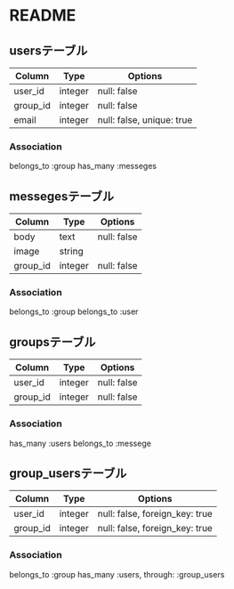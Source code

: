 # README

## usersテーブル

|Column|Type|Options|
|------|----|-------|
|user_id|integer|null: false|
|group_id|integer|null: false|
|email|integer|null: false, unique: true|

### Association
  belongs_to :group
  has_many :messeges


## messegesテーブル

|Column|Type|Options|
|------|----|-------|
|body|text|null: false|
|image|string|
|group_id|integer|null: false|

### Association
  belongs_to :group
  belongs_to :user

## groupsテーブル

|Column|Type|Options|
|------|----|-------|
|user_id|integer|null: false|
|group_id|integer|null: false|

### Association
  has_many :users
  belongs_to :messege

## group_usersテーブル

|Column|Type|Options|
|------|----|-------|
|user_id|integer|null: false, foreign_key: true|
|group_id|integer|null: false, foreign_key: true|

### Association
  belongs_to :group
  has_many :users, through: :group_users
